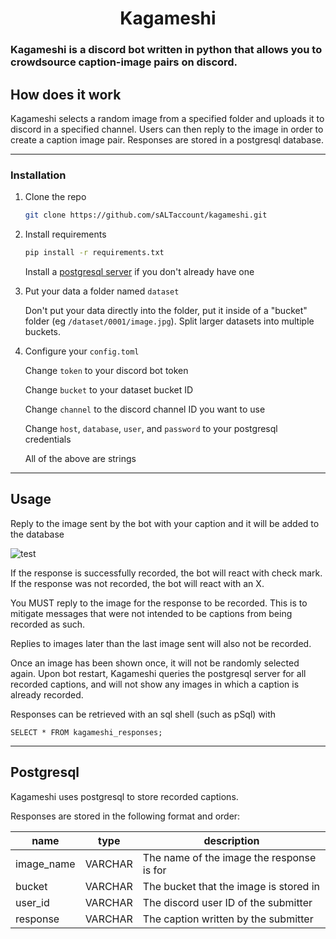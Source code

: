 <h1 align="center">Kagameshi</h1>


<h3>Kagameshi is a discord bot written in python that allows
you to crowdsource caption-image pairs on discord.<h3>

## How does it work

Kagameshi selects a random image from a specified folder
and uploads it to discord in a specified channel. Users
can then reply to the image in order to create a caption
image pair. Responses are stored in a postgresql database.

---
### Installation
1. Clone the repo
   ```sh
   git clone https://github.com/sALTaccount/kagameshi.git
   ```
2. Install requirements
   ```sh
   pip install -r requirements.txt
   ```
   Install a [postgresql server](https://www.postgresql.org/download/) if you don't already have one


3. Put your data a folder named `dataset`

    Don't put your data directly into the folder, 
    put it inside of a "bucket" folder (eg `/dataset/0001/image.jpg`).
    Split larger datasets into multiple buckets.


4. Configure your `config.toml`

    Change `token` to your discord bot token

    Change `bucket` to your dataset bucket ID

    Change `channel` to the discord channel ID you want to use

    Change `host`, `database`, `user`, and `password` to your postgresql credentials

    All of the above are strings


---
## Usage

Reply to the image sent by the bot with your caption and it will be added to the database


![test](https://i.ibb.co/9Wjnyhs/image.png)

If the response is successfully recorded, the bot will react with check mark.
If the response was not recorded, the bot will react with an X.

You MUST reply to the image for the response to be recorded. This is to mitigate
messages that were not intended to be captions from being recorded as such.

Replies to images later than the last image sent will also not be recorded.

Once an image has been shown once, it will not be randomly selected again.
Upon bot restart, Kagameshi queries the postgresql server for all recorded captions,
and will not show any images in which a caption is already recorded.

Responses can be retrieved with an sql shell (such as pSql) with
```
SELECT * FROM kagameshi_responses;
```
---
## Postgresql
Kagameshi uses postgresql to store recorded captions.

Responses are stored in the following format and order:


| name       | type    | description                               |
|------------|---------|-------------------------------------------|
| image_name | VARCHAR | The name of the image the response is for |
| bucket     | VARCHAR | The bucket that the image is stored in    |
| user_id    | VARCHAR | The discord user ID of the submitter      |
| response   | VARCHAR | The caption written by the submitter      |
